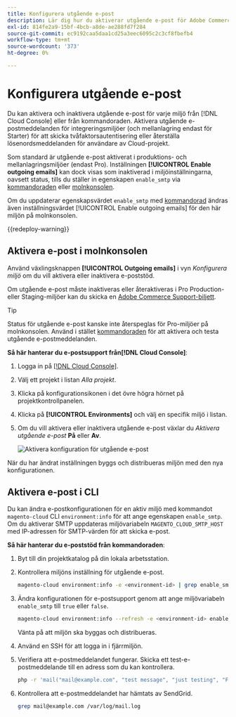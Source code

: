 ```yaml
---
title: Konfigurera utgående e-post
description: Lär dig hur du aktiverar utgående e-post för Adobe Commerce i molninfrastruktur.
exl-id: 814fe2a9-15bf-4bcb-a8de-ae288fd7f284
source-git-commit: ec9192caa5daa1cd25a3eec6095c2c3cf8fbefb4
workflow-type: tm+mt
source-wordcount: '373'
ht-degree: 0%

---
```


# Konfigurera utgående e-post

Du kan aktivera och inaktivera utgående e-post för varje miljö från [!DNL Cloud Console] eller från kommandoraden. Aktivera utgående e-postmeddelanden för integreringsmiljöer (och mellanlagring endast för Starter) för att skicka tvåfaktorsautentisering eller återställa lösenordsmeddelanden för användare av Cloud-projekt.

Som standard är utgående e-post aktiverat i produktions- och mellanlagringsmiljöer (endast Pro). Inställningen **[!UICONTROL Enable outgoing emails]** kan dock visas som inaktiverad i miljöinställningarna, oavsett status, tills du ställer in egenskapen `enable_smtp` via [kommandoraden](#enable-emails-in-the-cli) eller [molnkonsolen](outgoing-emails.md#enable-emails-in-the-cloud-console).

Om du uppdaterar egenskapsvärdet `enable_smtp` med [kommandorad](#enable-emails-in-the-cli) ändras även inställningsvärdet [!UICONTROL Enable outgoing emails] för den här miljön på molnkonsolen.

{{redeploy-warning}}

## Aktivera e-post i molnkonsolen

Använd växlingsknappen **[!UICONTROL Outgoing emails]** i vyn _Konfigurera miljö_ om du vill aktivera eller inaktivera e-poststöd.

Om utgående e-post måste inaktiveras eller återaktiveras i Pro Production- eller Staging-miljöer kan du skicka en [Adobe Commerce Support-biljett](https://experienceleague.adobe.com/en/docs/commerce-knowledge-base/kb/help-center-guide/magento-help-center-user-guide).

>[!TIP]
>
>Status för utgående e-post kanske inte återspeglas för Pro-miljöer på molnkonsolen. Använd i stället [kommandoraden](#enable-emails-in-the-cli) för att aktivera och testa utgående e-postmeddelanden.

**Så här hanterar du e-postsupport från[!DNL Cloud Console]**:

1. Logga in på [[!DNL Cloud Console]](https://console.adobecommerce.com).
1. Välj ett projekt i listan _Alla projekt_.
1. Klicka på konfigurationsikonen i det övre högra hörnet på projektkontrollpanelen.
1. Klicka på **[!UICONTROL Environments]** och välj en specifik miljö i listan.
1. Om du vill aktivera eller inaktivera utgående e-post växlar du _Aktivera utgående e-post_ **På** eller **Av**.

   ![Aktivera konfiguration för utgående e-post](../../assets/outgoing-emails.png)

När du har ändrat inställningen byggs och distribueras miljön med den nya konfigurationen.

## Aktivera e-post i CLI

Du kan ändra e-postkonfigurationen för en aktiv miljö med kommandot `magento-cloud` CLI `environment:info` för att ange egenskapen `enable_smtp`. Om du aktiverar SMTP uppdateras miljövariabeln `MAGENTO_CLOUD_SMTP_HOST` med IP-adressen för SMTP-värden för att skicka e-post.

**Så här hanterar du e-poststöd från kommandoraden**:

1. Byt till din projektkatalog på din lokala arbetsstation.

1. Kontrollera miljöns inställning för utgående e-post.

   ```bash
   magento-cloud environment:info -e <environment-id> | grep enable_smtp
   ```

1. Ändra konfigurationen för e-postsupport genom att ange miljövariabeln `enable_smtp` till `true` eller `false`.

   ```bash
   magento-cloud environment:info --refresh -e <environment-id> enable_smtp true
   ```

   Vänta på att miljön ska byggas och distribueras.

1. Använd en SSH för att logga in i fjärrmiljön.

1. Verifiera att e-postmeddelandet fungerar. Skicka ett test-e-postmeddelande till en adress som du kan kontrollera.

   ```bash
   php -r 'mail("mail@example.com", "test message", "just testing", "From: tester@example.com");'
   ```

1. Kontrollera att e-postmeddelandet har hämtats av SendGrid.

   ```bash
   grep mail@example.com /var/log/mail.log
   ```

